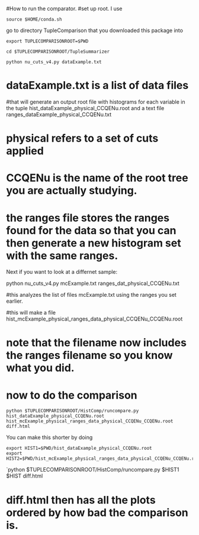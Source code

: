 #How to run the comparator. 
#set up root.  I use  

`source $HOME/conda.sh`

go to directory TupleComparison that you downloaded this package into

`export TUPLECOMPARISONROOT=$PWD`

`cd $TUPLECOMPARISONROOT/TupleSummarizer`

`python nu_cuts_v4.py dataExample.txt `

# dataExample.txt is a list of data files

#that will generate an output root file with histograms for each variable in the tuple hist_dataExample_physical_CCQENu.root and a text file ranges_dataExample_physical_CCQENu.txt

# physical refers to a set of cuts applied

# CCQENu is the name of the root tree you are actually studying. 

# the ranges file stores the ranges found for the data so that you can then generate a new histogram set with the same ranges.

Next if you want to look at a differnet sample: 

python nu_cuts_v4.py mcExample.txt ranges_dat_physical_CCQENu.txt

#this analyzes the list of files mcExample.txt using the ranges you set earlier. 

#this will make a file hist_mcExample_physical_ranges_data_physical_CCQENu_CCQENu.root

# note that the filename now includes the ranges filename so you know what you did.

# now to do the comparison

`python $TUPLECOMPARISONROOT/HistComp/runcompare.py hist_dataExample_physical_CCQENu.root hist_mcExample_physical_ranges_data_physical_CCQENu_CCQENu.root diff.html`

You can make this shorter by doing

```
export HIST1=$PWD/hist_dataExample_physical_CCQENu.root
export HIST2=$PWD/hist_mcExample_physical_ranges_data_physical_CCQENu_CCQENu.root
```
`python $TUPLECOMPARISONROOT/HistComp/runcompare.py $HIST1 $HIST diff.html

# diff.html then has all the plots ordered by how bad the comparison is. 



